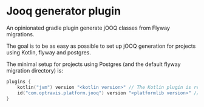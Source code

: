 # Jooq generator plugin

An opinionated gradle plugin generate jOOQ classes from Flyway migrations.

The goal is to be as easy as possible to set up jOOQ generation for projects using Kotlin, flyway and postgres.

The minimal setup for projects using Postgres (and the default flyway migration directory) is:

```kotlin
plugins {
    kotlin("jvm") version "<kotlin version>" // The Kotlin plugin is required
    id("com.optravis.platform.jooq") version "<platformlib version>" // Install jOOQ generation plugin
}
```
